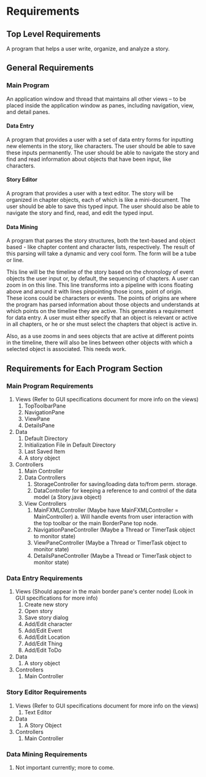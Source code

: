 # Requirements

<!-- toc -->

## Top Level Requirements

A program that helps a user write, organize, and analyze a story.

## General Requirements

### Main Program

An application window and thread that maintains all other views – to be placed inside the application window as panes,
including navigation, view, and detail panes.

#### Data Entry

A program that provides a user with a set of data entry forms for inputting new elements in the story, like characters.
The user should be able to save these inputs permanently. The user should be able to navigate the story and find and
read information about objects that have been input, like characters.

#### Story Editor

A program that provides a user with a text editor. The story will be organized in chapter objects, each of which is
like a mini-document. The user should be able to save this typed input. The user should also be able to navigate the
story and find, read, and edit the typed input.

#### Data Mining

A program that parses the story structures, both the text-based and object based - like chapter content and character
lists, respectively. The result of this parsing will take a dynamic and very cool form. The form will be a tube or line.

This line will be the timeline of the story based on the chronology of event objects the user input or, by default, the
sequencing of chapters. A user can zoom in on this line. This line transforms into a pipeline with icons floating above
and around it with lines pinpointing those icons, point of origin. These icons could be characters or events. The points
of origins are where the program has parsed information about those objects and understands at which points on the timeline
they are active. This generates a requirement for data entry. A user must either specify that an object is relevant or
active in all chapters, or he or she must select the chapters that object is active in.

Also, as a use zooms in and sees objects that are active at different points in the timeline, there will also be lines
between other objects with which a selected object is associated. This needs work.

## Requirements for Each Program Section

### Main Program Requirements

1. Views (Refer to GUI specifications document for more info on the views)
    1. TopToolbarPane
    2. NavigationPane
    3. ViewPane
    4. DetailsPane
2. Data
    1. Default Directory
    2. Initialization File in Default Directory
    3. Last Saved Item
    4. A story object
3. Controllers
    1. Main Controller
    2. Data Controllers
        1. StorageController for saving/loading data to/from perm. storage.
        2. DataController for keeping a reference to and control of the data model (a Story.java object)
    3. View Controllers
        1. MainFXMLController (Maybe have MainFXMLController = MainController)
            a. Will handle events from user interaction with the top toolbar or the main BorderPane top node.
        2. NavigationPaneController (Maybe a Thread or TimerTask object to monitor state)
        3. ViewPaneController (Maybe a Thread or TimerTask object to monitor state)
        4. DetailsPaneController (Maybe a Thread or TimerTask object to monitor state)
        

### Data Entry Requirements

1. Views (Should appear in the main border pane's center node) (Look in GUI specifications for more info)
    1. Create new story
    2. Open story
    3. Save story dialog
    4. Add/Edit character
    5. Add/Edit Event
    6. Add/Edit Location
    7. Add/Edit Thing
    8. Add/Edit ToDo
2. Data
    1. A story object
3. Controllers
    1. Main Controller

### Story Editor Requirements

1. Views (Refer to GUI specifications document for more info on the views)
    1. Text Editor
2. Data
    1. A Story Object
3. Controllers
    1. Main Controller

### Data Mining Requirements

1. Not important currently; more to come.

